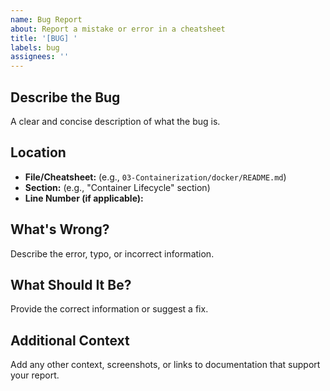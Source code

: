 ```yaml
---
name: Bug Report
about: Report a mistake or error in a cheatsheet
title: '[BUG] '
labels: bug
assignees: ''
---
```


## Describe the Bug

A clear and concise description of what the bug is.

## Location

- **File/Cheatsheet:** (e.g., `03-Containerization/docker/README.md`)
- **Section:** (e.g., "Container Lifecycle" section)
- **Line Number (if applicable):**

## What's Wrong?

Describe the error, typo, or incorrect information.

## What Should It Be?

Provide the correct information or suggest a fix.

## Additional Context

Add any other context, screenshots, or links to documentation that support your report.

